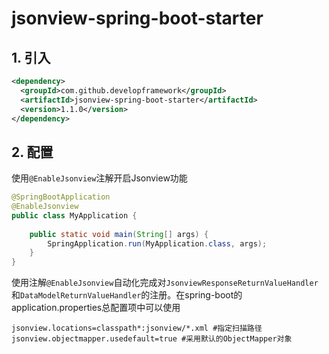 # jsonview-spring-boot-starter

## 1. 引入

```xml
<dependency>
  <groupId>com.github.developframework</groupId>
  <artifactId>jsonview-spring-boot-starter</artifactId>
  <version>1.1.0</version>
</dependency>
```

## 2. 配置

使用`@EnableJsonview`注解开启Jsonview功能

```java
@SpringBootApplication
@EnableJsonview
public class MyApplication {
	
  	public static void main(String[] args) {
        SpringApplication.run(MyApplication.class, args);
    }
}
```

使用注解`@EnableJsonview`自动化完成对`JsonviewResponseReturnValueHandler`和`DataModelReturnValueHandler`的注册。在spring-boot的application.properties总配置项中可以使用

```properties
jsonview.locations=classpath*:jsonview/*.xml #指定扫描路径
jsonview.objectmapper.usedefault=true #采用默认的ObjectMapper对象
```
